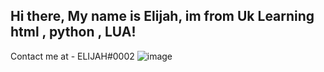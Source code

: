 Hi there,
My name is Elijah, im from Uk
Learning html , python , LUA!
--------------------------------
Contact me at - 
ELIJAH#0002
![image](https://github.com/BillionareCoder/BillionareCoder/assets/136255214/2b61093e-49fb-4ef8-8aa3-7810f59472cb)
